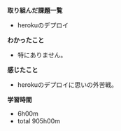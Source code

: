 **取り組んだ課題一覧**
* herokuのデプロイ

**わかったこと**
* 特にありません。

**感じたこと**
* herokuのデプロイに思いの外苦戦。

**学習時間**
* 6h00m
 * total 905h00m
